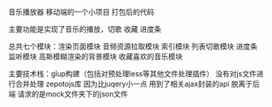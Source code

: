 音乐播放器  移动端的一个小项目   打包后的代码

主要功能是实现了音乐的播放，切歌 收藏 进度条

总共七个模块：渲染页面模块 音频资源拉取模块 索引模块 列表切歌模块 进度条监听模块 高斯模糊渲染的背景模块 收藏喜欢的音乐模块

主要技术栈：glup构建（包括对预处理less等其他文件处理插件） 没有对js文件进行合并处理
            zepotojs库 因为比juqery小一点 用到了相关ajax封装的api
            脱离于后端  请求的是mock文件夹下的json文件
            
            
